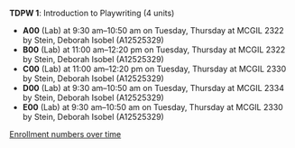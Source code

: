 **TDPW 1**: Introduction to Playwriting (4 units)

- **A00** (Lab) at 9:30 am–10:50 am on Tuesday, Thursday at MCGIL 2322 by Stein, Deborah Isobel (A12525329)
- **B00** (Lab) at 11:00 am–12:20 pm on Tuesday, Thursday at MCGIL 2322 by Stein, Deborah Isobel (A12525329)
- **C00** (Lab) at 11:00 am–12:20 pm on Tuesday, Thursday at MCGIL 2330 by Stein, Deborah Isobel (A12525329)
- **D00** (Lab) at 9:30 am–10:50 am on Tuesday, Thursday at MCGIL 2334 by Stein, Deborah Isobel (A12525329)
- **E00** (Lab) at 9:30 am–10:50 am on Tuesday, Thursday at MCGIL 2330 by Stein, Deborah Isobel (A12525329)

[Enrollment numbers over time](./TDPW1.tsv)
